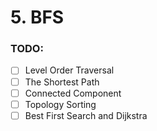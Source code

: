 # 5. BFS

### TODO:
* [ ] Level Order Traversal
* [ ] The Shortest Path
* [ ] Connected Component
* [ ] Topology Sorting
* [ ] Best First Search and Dijkstra